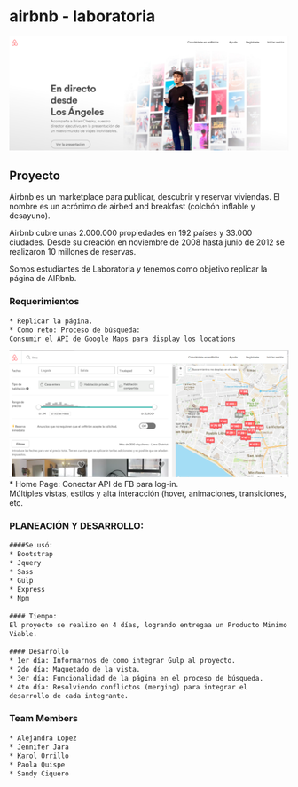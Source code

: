 # airbnb - laboratoria


![](/assets/img/banner.png)
## Proyecto

Airbnb es un marketplace para publicar, descubrir y reservar viviendas. El nombre es un acrónimo de airbed and breakfast (colchón inflable y desayuno). 

Airbnb cubre unas 2.000.000 propiedades en 192 países y 33.000 ciudades. Desde su creación en noviembre de 2008 hasta junio de 2012 se realizaron 10 millones de reservas.

Somos estudiantes de Laboratoria y tenemos como objetivo replicar la página de AIRbnb.

### Requerimientos
	* Replicar la página.
	* Como reto: Proceso de búsqueda:
	Consumir el API de Google Maps para display los locations
![](/assets/img/search.png)
	* Home Page: 
	Conectar API de FB para log-in.  
	Múltiples vistas, estilos y alta interacción (hover, animaciones, transiciones, etc.
	
### PLANEACIÓN Y DESARROLLO:
	
	####Se usó:
	* Bootstrap
	* Jquery
	* Sass
	* Gulp
	* Express
	* Npm
	
	#### Tiempo:
	El proyecto se realizo en 4 días, logrando entregaa un Producto Minimo Viable.
	
	#### Desarrollo
	* 1er día: Informarnos de como integrar Gulp al proyecto.
	* 2do día: Maquetado de la vista.
	* 3er día: Funcionalidad de la página en el proceso de búsqueda.
	* 4to día: Resolviendo conflictos (merging) para integrar el desarrollo de cada integrante.

### Team Members
	* Alejandra Lopez
	* Jennifer Jara
	* Karol Orrillo
	* Paola Quispe
	* Sandy Ciquero